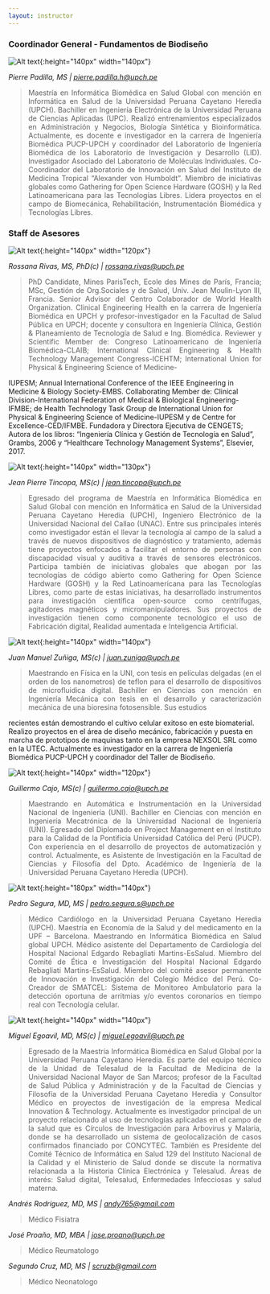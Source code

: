 ```yaml
---
layout: instructor
---
```

### Coordinador General - Fundamentos de Biodiseño
![Alt text](/instructors/pierre_padilla.jpg){:height="140px" width="140px"}

*Pierre Padilla, MS | pierre.padilla.h@upch.pe*
><div style="text-align: justify"> Maestría en Informática Biomédica en Salud Global con mención en Informática en Salud de la Universidad Peruana Cayetano Heredia (UPCH). Bachiller en Ingeniería Electrónica de la Universidad Peruana de Ciencias Aplicadas (UPC). Realizó entrenamientos especializados en Administración y Negocios, Biología Sintética y Bioinformática. Actualmente, es docente e investigador en la carrera de Ingeniería Biomédica PUCP-UPCH y coordinador del Laboratorio de Ingeniería Biomédica de los Laboratorio de Investigación y Desarrollo (LID). Investigador Asociado del Laboratorio de Moléculas Individuales. Co-Coordinador del Laboratorio de Innovación en Salud del Instituto de Medicina Tropical “Alexander von Humboldt”. Miembro de iniciativas globales como Gathering for Open Science Hardware (GOSH) y la Red Latinoamericana para las Tecnologías Libres. Lidera proyectos en el campo de Biomecánica, Rehabilitación, Instrumentación Biomédica y Tecnologías Libres.</div>

### Staff de Asesores 
![Alt text](/instructors/rossana_rivas.jpg){:height="140px" width="120px"}

*Rossana Rivas, MS, PhD(c) | rossana.rivas@upch.pe*
><div style="text-align: justify">PhD Candidate, Mines ParisTech, Ecole des Mines de París, Francia; MSc, Gestión de Org.Sociales y de Salud, Univ. Jean Moulin-Lyon III, Francia. Senior Advisor del Centro Colaborador de World Health Organization. Clinical Engineering Health en la carrera de Ingeniería Biomédica en UPCH y profesor-investigador en la Facultad de Salud Pública en UPCH; docente y consultora en Ingeniería Clínica, Gestión & Planeamiento de Tecnología de Salud e Ing. Biomédica. Reviewer y Scientific Member de: Congreso Latinoamericano de Ingeniería Biomédica-CLAIB; International Clinical Engineering & Health Technology Management Congress-ICEHTM; International Union for Physical & Engineering Science of Medicine-
IUPESM; Annual International Conference of the IEEE Engineering in Medicine & Biology Society-EMBS. Collaborating Member de: Clinical Division-International Federation of Medical & Biological Engineering-IFMBE; de Health Technology Task Group de International Union for Physical & Engineering Science of Medicine-IUPESM y de Centre for Excellence-CED/IFMBE. Fundadora y Directora Ejecutiva de CENGETS; Autora de los libros: “Ingeniería Clínica y Gestión de Tecnología en Salud”, Grambs, 2006 y
“Healthcare Technology Management Systems”, Elsevier, 2017.</div>

![Alt text](/instructors/jeanpierre_tincopa.png){:height="140px" width="130px"}

*Jean Pierre Tincopa, MS(c) | jean.tincopa@upch.pe*
><div style="text-align: justify">Egresado del programa de Maestría en Informática Biomédica en Salud Global con mención en Informática en Salud de la Universidad Peruana Cayetano Heredia (UPCH), Ingeniero Electrónico de la Universidad Nacional del Callao (UNAC). Entre sus principales interés como investigador están el llevar la tecnología al campo de la salud a través de nuevos dispositivos de diagnóstico y tratamiento, además tiene proyectos enfocados a facilitar el entorno de personas con discapacidad visual y auditiva a través de sensores electrónicos. Participa también de iniciativas globales que abogan por las tecnologías de código abierto como Gathering for Open Science Hardware (GOSH) y la Red Latinoamericana para las Tecnologías Libres, como parte de estas iniciativas, ha desarrollado instrumentos para investigación científica open-source como centrífugas, agitadores magnéticos y micromanipuladores. Sus proyectos de investigación tienen como componente tecnológico el uso de Fabricación digital, Realidad aumentada e Inteligencia Artificial.</div>

![Alt text](/instructors/manuel_zuniga.jpg){:height="140px" width="140px"}

*Juan Manuel Zuñiga, MS(c) | juan.zuniga@upch.pe*
><div style="text-align: justify">Maestrando en Física en la UNI, con tesis en películas delgadas (en el orden de los nanometros) de teflon para el desarrollo de dispositivos de microfluidica digital. Bachiller en Ciencias con mención en Ingeniería Mecánica con tesis en el desarrollo y caracterización mecánica de una bioresina fotosensible. Sus estudios
recientes están demostrando el cultivo celular exitoso en este biomaterial. Realizo proyectos en el área de diseño mecánico,
fabricación y puesta en marcha de prototipos de maquinas tanto en la empresa NEXSOL SRL como en la UTEC. Actualmente es investigador en la carrera de Ingeniería Biomédica PUCP-UPCH y coordinador del Taller de Biodiseño.</div>

![Alt text](/instructors/guillermo_cajo.jpg){:height="140px" width="120px"}

*Guillermo Cajo, MS(c) | guillermo.cajo@upch.pe*
><div style="text-align: justify">Maestrando en Automática e Instrumentación en la Universidad Nacional de Ingeniería (UNI). Bachiller en Ciencias con mención en Ingeniería Mecatrónica de la Universidad Nacional de Ingeniería (UNI). Egresado del Diplomado en Project Management en el Instituto para la Calidad de la Pontificia Universidad Católica del Perú (PUCP). Con experiencia en el desarrollo de proyectos de automatización y control. Actualmente, es Asistente de Investigación en la Facultad de Ciencias y Filosofía del Dpto. Académico de Ingeniería de la Universidad Peruana Cayetano Heredia (UPCH).</div>

![Alt text](/instructors/pedro_segura.png){:height="180px" width="140px"}

*Pedro Segura, MD, MS | pedro.segura.s@upch.pe*
><div style="text-align: justify">Médico Cardiólogo en la Universidad Peruana Cayetano Heredia (UPCH). Maestría en Economía de la Salud y del medicamento en la UPF – Barcelona. Maestrando en Informática Biomédica en Salud global UPCH. Médico asistente del Departamento de Cardiología del Hospital Nacional Edgardo Rebagliati Martins-EsSalud. Miembro del Comité de Ética e Investigación del Hospital Nacional Edgardo Rebagliati Martins-EsSalud. Miembro del comité asesor permanente de Innovación e Investigación del Colegio Médico del Perú. Co-Creador de SMATCEL: Sistema de Monitoreo Ambulatorio para la detección oportuna de arritmias y/o eventos coronarios en tiempo real con Tecnología celular.</div>

![Alt text](/instructors/miguel_egoavil.jpg){:height="140px" width="140px"}

*Miguel Egoavil, MD, MS(c) | miguel.egoavil@upch.pe*
><div style="text-align: justify">Egresado de la Maestría Informática Biomédica en Salud Global por la Universidad Peruana Cayetano Heredia. Es parte del equipo técnico de la Unidad de Telesalud de la Facultad de Medicina de la Universidad Nacional Mayor de San Marcos; profesor de la Facultad de Salud Pública y Administración y de la Facultad de Ciencias y Filosofía de la Universidad Peruana Cayetano Heredia y Consultor Médico en proyectos de investigación de la empresa Medical Innovation & Technology. Actualmente es investigador principal de un proyecto relacionado al uso de tecnologías aplicadas en el campo de la salud que es Círculos de Investigación para Arbovirus y Malaria, donde se ha desarrollado un sistema de geolocalización de casos confirmados financiado por CONCYTEC. También es Presidente del Comité Técnico de Informática en Salud 129 del Instituto Nacional de la Calidad y el Ministerio de Salud donde se discute la normativa relacionada a la Historia Clínica Electrónica y Telesalud. Áreas de interés: Salud digital, Telesalud, Enfermedades Infecciosas y salud materna.</div>

*Andrés Rodriguez, MD, MS | andy765@gmail.com*
><div style="text-align: justify">Médico Fisiatra</div>

*José Proaño, MD, MBA | jose.proano@upch.pe*
><div style="text-align: justify">Médico Reumatologo</div>

*Segundo Cruz, MD, MS | scruzb@gmail.com*
><div style="text-align: justify">Médico Neonatologo</div>
